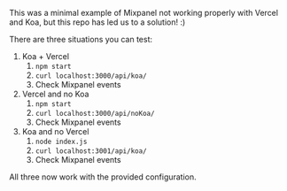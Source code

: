 This was a minimal example of Mixpanel not working properly with Vercel and Koa,
but this repo has led us to a solution! :)

There are three situations you can test:
1. Koa + Vercel
   1. `npm start`
   1. `curl localhost:3000/api/koa/`
   1. Check Mixpanel events
1. Vercel and no Koa
   1. `npm start`
   1. `curl localhost:3000/api/noKoa/`
   1. Check Mixpanel events
1. Koa and no Vercel
   1. `node index.js`
   1. `curl localhost:3001/api/koa/`
   1. Check Mixpanel events

All three now work with the provided configuration.